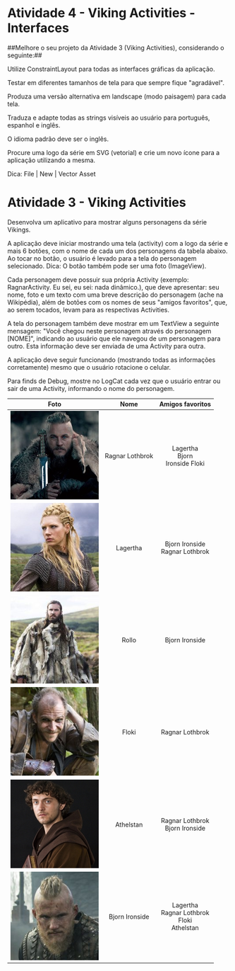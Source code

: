 # Atividade 4 - Viking Activities - Interfaces

##Melhore o seu projeto da Atividade 3 (Viking Activities), considerando o seguinte:##

Utilize ConstraintLayout para todas as interfaces gráficas da aplicação.

Testar em diferentes tamanhos de tela para que sempre fique "agradável".

Produza uma versão alternativa em landscape (modo paisagem) para cada tela.

Traduza e adapte todas as strings visíveis ao usuário para português, espanhol e inglês.

O idioma padrão deve ser o inglês.

Procure uma logo da série em SVG (vetorial) e crie um novo ícone para a aplicação utilizando a mesma.

Dica: File | New | Vector Asset




# Atividade 3 - Viking Activities

Desenvolva um aplicativo para mostrar alguns personagens da série Vikings.

A aplicação deve iniciar mostrando uma tela (activity) com a logo da série e mais 6 botões, com o nome de cada um dos personagens da tabela abaixo. Ao tocar no botão, o usuário é levado para a tela do personagem selecionado. Dica: O botão também pode ser uma foto (ImageView).

Cada personagem deve possuir sua própria Activity (exemplo: RagnarActivity. Eu sei, eu sei: nada dinâmico.), que deve apresentar: seu nome, foto e um texto com uma breve descrição do personagem (ache na Wikipédia), além de botões com os nomes de seus "amigos favoritos", que, ao serem tocados, levam para as respectivas Activities.

A tela do personagem também deve mostrar em um TextView a seguinte mensagem: "Você chegou neste personagem através do personagem \[NOME]", indicando ao usuário que ele navegou de um personagem para outro. Esta informação deve ser enviada de uma Activity para outra.

A aplicação deve seguir funcionando (mostrando todas as informações corretamente) mesmo que o usuário rotacione o celular.

Para finds de Debug, mostre no LogCat cada vez que o usuário entrar ou sair de uma Activity, informando o nome do personagem.

| Foto        | Nome           | Amigos favoritos  |
|:------------------------:|:---------------:|:-------------------------------------------------------:|
| ![](images/ragnar.jpg)   | Ragnar Lothbrok | Lagertha <br> Bjorn <br> Ironside Floki                 |
| ![](images/lagertha.jpg) | Lagertha        | Bjorn Ironside <br> Ragnar Lothbrok                     |
| ![](images/rollo.jpg)    | Rollo           | Bjorn Ironside                                          |
| ![](images/floki.jpg)    | Floki           | Ragnar Lothbrok                                         |
| ![](images/athelstan.jpg)| Athelstan       | Ragnar Lothbrok <br> Bjorn Ironside                     |
| ![](images/bjorn.jpg)    | Bjorn Ironside  | Lagertha <br> Ragnar Lothbrok <br> Floki <br> Athelstan |

